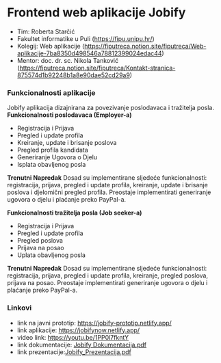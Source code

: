 # Frontend web aplikacije Jobify
- Tim: Roberta Starčić
- Fakultet informatike u Puli (https://fipu.unipu.hr/)
- Kolegij: Web aplikacije (https://fiputreca.notion.site/fiputreca/Web-aplikacije-7ba8350d498546a78812399024edac44)
- Mentor: doc. dr. sc. Nikola Tanković (https://fiputreca.notion.site/fiputreca/Kontakt-stranica-875574d1b92248b1a8e90dae52cd29a9)
### Funkcionalnosti aplikacije
Jobify aplikacija dizajnirana za povezivanje poslodavaca i tražitelja posla.
**Funkcionalnosti poslodavaca (Employer-a)**
- Registracija i Prijava
- Pregled i update profila
- Kreiranje, update i brisanje poslova
- Pregled profila kandidata
- Generiranje Ugovora o Djelu
- Isplata obavljenog posla

**Trenutni Napredak**
Dosad su implementirane sljedeće funkcionalnosti: registracija, prijava, pregled i update profila, kreiranje, update i brisanje poslova i djelomični pregled profila. Preostaje implementirati generiranje ugovora o djelu i plaćanje preko PayPal-a.

**Funkcionalnosti tražitelja posla (Job seeker-a)**
- Registracija i Prijava
- Pregled i update profila
- Pregled poslova
- Prijava na posao
- Uplata obavljenog posla

**Trenutni Napredak**
Dosad su implementirane sljedeće funkcionalnosti: registracija, prijava, pregled i update profila, kreiranje, pregled poslova, prijava na posao. Preostaje implementirati generiranje ugovora o djelu i plaćanje preko PayPal-a.

### Linkovi
- link na javni prototip: https://jobify-prototip.netlify.app/
- link aplikacije: https://jobifynow.netlify.app/
- video link: https://youtu.be/1PP0l7fkntY
- link dokumentacije: [Jobify Dokumentacija.pdf](https://github.com/rstarcic/frontend/files/14235314/Jobify.Dokumentacija.pdf)
- link prezentacije:[Jobify_Prezentacija.pdf](https://github.com/rstarcic/frontend/files/14235315/Jobify_Prezentacija.pdf)
